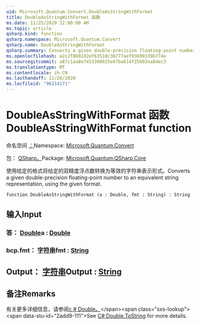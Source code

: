 ```yaml
---
uid: Microsoft.Quantum.Convert.DoubleAsStringWithFormat
title: DoubleAsStringWithFormat 函数
ms.date: 11/25/2020 12:00:00 AM
ms.topic: article
qsharp.kind: function
qsharp.namespace: Microsoft.Quantum.Convert
qsharp.name: DoubleAsStringWithFormat
qsharp.summary: Converts a given double-precision floating-point number to an equivalent string representation, using the given format.
ms.openlocfilehash: e2c2f8692d2ef63510c36777aef83699339b774e
ms.sourcegitcommit: a87c1aa8e7453360025e47ba614f25b02ea84ec3
ms.translationtype: MT
ms.contentlocale: zh-CN
ms.lasthandoff: 11/26/2020
ms.locfileid: "96214171"
---
```

# <a name="doubleasstringwithformat-function"></a><span data-ttu-id="2add9-102">DoubleAsStringWithFormat 函数</span><span class="sxs-lookup"><span data-stu-id="2add9-102">DoubleAsStringWithFormat function</span></span>

<span data-ttu-id="2add9-103">命名空间 [：](xref:Microsoft.Quantum.Convert)</span><span class="sxs-lookup"><span data-stu-id="2add9-103">Namespace: [Microsoft.Quantum.Convert](xref:Microsoft.Quantum.Convert)</span></span>

<span data-ttu-id="2add9-104">包： [QSharp。](https://nuget.org/packages/Microsoft.Quantum.QSharp.Core)</span><span class="sxs-lookup"><span data-stu-id="2add9-104">Package: [Microsoft.Quantum.QSharp.Core](https://nuget.org/packages/Microsoft.Quantum.QSharp.Core)</span></span>


<span data-ttu-id="2add9-105">使用给定的格式将给定的双精度浮点数转换为等效的字符串表示形式。</span><span class="sxs-lookup"><span data-stu-id="2add9-105">Converts a given double-precision floating-point number to an equivalent string representation, using the given format.</span></span>

```qsharp
function DoubleAsStringWithFormat (a : Double, fmt : String) : String
```


## <a name="input"></a><span data-ttu-id="2add9-106">输入</span><span class="sxs-lookup"><span data-stu-id="2add9-106">Input</span></span>

### <a name="a--double"></a><span data-ttu-id="2add9-107">答： [Double](xref:microsoft.quantum.lang-ref.double)</span><span class="sxs-lookup"><span data-stu-id="2add9-107">a : [Double](xref:microsoft.quantum.lang-ref.double)</span></span>




### <a name="fmt--string"></a><span data-ttu-id="2add9-108">bcp.fmt： [字符串](xref:microsoft.quantum.lang-ref.string)</span><span class="sxs-lookup"><span data-stu-id="2add9-108">fmt : [String](xref:microsoft.quantum.lang-ref.string)</span></span>





## <a name="output--string"></a><span data-ttu-id="2add9-109">Output： [字符串](xref:microsoft.quantum.lang-ref.string)</span><span class="sxs-lookup"><span data-stu-id="2add9-109">Output : [String](xref:microsoft.quantum.lang-ref.string)</span></span>



## <a name="remarks"></a><span data-ttu-id="2add9-110">备注</span><span class="sxs-lookup"><span data-stu-id="2add9-110">Remarks</span></span>

<span data-ttu-id="2add9-111">有关更多详细信息，请参阅[c # Double。](https://docs.microsoft.com/dotnet/api/system.double.tostring?view=netframework-4.7.1#System_Double_ToString_System_String_)</span><span class="sxs-lookup"><span data-stu-id="2add9-111">See [C# Double.ToString](https://docs.microsoft.com/dotnet/api/system.double.tostring?view=netframework-4.7.1#System_Double_ToString_System_String_) for more details.</span></span>